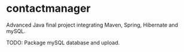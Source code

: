 contactmanager
==============

Advanced Java final project integrating Maven, Spring, Hibernate and mySQL.

TODO: Package mySQL database and upload.